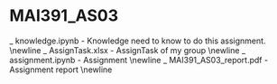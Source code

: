 # MAI391_AS03
_ knowledge.ipynb - Knowledge need to know to do this assignment. \newline
_ AssignTask.xlsx - AssignTask of my group \newline
_ assignment.ipynb - Assignment \newline
_ MAI391_AS03_report.pdf - Assignment report \newline
